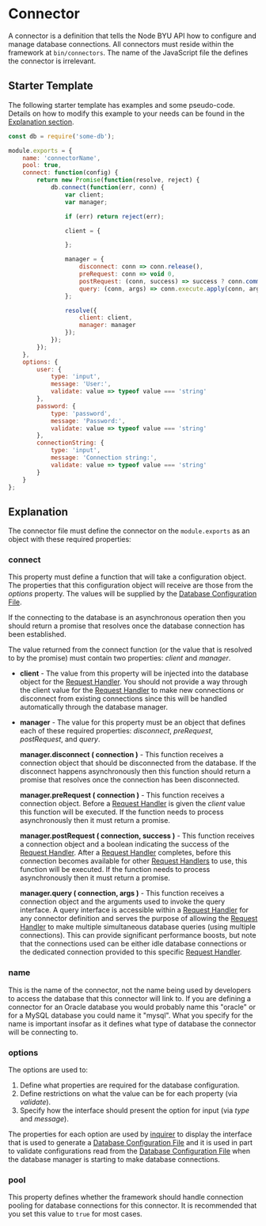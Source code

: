 # Connector

A connector is a definition that tells the Node BYU API how to configure and manage database connections. All connectors must reside within the framework at `bin/connectors`. The name of the JavaScript file the defines the connector is irrelevant.

## Starter Template

The following starter template has examples and some pseudo-code. Details on how to modify this example to your needs can be found in the [Explanation section](#explanation).

```js
const db = require('some-db');

module.exports = {
    name: 'connectorName',
    pool: true,
    connect: function(config) {
        return new Promise(function(resolve, reject) {
            db.connect(function(err, conn) {
                var client;
                var manager;

                if (err) return reject(err);

                client = {

                };

                manager = {
                    disconnect: conn => conn.release(),
                    preRequest: conn => void 0,
                    postRequest: (conn, success) => success ? conn.commit() : conn.rollback(),
                    query: (conn, args) => conn.execute.apply(conn, args)
                };

                resolve({
                    client: client,
                    manager: manager
                });
            });
        });
    },
    options: {
        user: {
            type: 'input',
            message: 'User:',
            validate: value => typeof value === 'string'
        },
        password: {
            type: 'password',
            message: 'Password:',
            validate: value => typeof value === 'string'
        },
        connectionString: {
            type: 'input',
            message: 'Connection string:',
            validate: value => typeof value === 'string'
        }
    }
};
```

## Explanation

The connector file must define the connector on the `module.exports` as an object with these required properties:

### connect

This property must define a function that will take a configuration object. The properties that this configuration object will receive are those from the *options* property. The values will be supplied by the [Database Configuration File](./database-configuration-file.md).

If the connecting to the database is an asynchronous operation then you should return a promise that resolves once the database connection has been established.

The value returned from the connect function (or the value that is resolved to by the promise) must contain two properties: *client* and *manager*.

* **client** - The value from this property will be injected into the database object for the [Request Handler](./request-handler.md). You should not provide a way through the client value for the [Request Handler](./request-handler.md) to make new connections or disconnect from existing connections since this will be handled automatically through the database manager.

* **manager** - The value for this property must be an object that defines each of these required properties: *disconnect*, *preRequest*, *postRequest*, and *query*.

  **manager.disconnect ( connection )** - This function receives a connection object that should be disconnected from the database. If the disconnect happens asynchronously then this function should return a promise that resolves once the connection has been disconnected.

  **manager.preRequest ( connection )** - This function receives a connection object. Before a [Request Handler](./request-handler.md) is given the *client* value this function will be executed. If the function needs to process asynchronously then it must return a promise.

   **manager.postRequest ( connection, success )** - This function receives a connection object and a boolean indicating the success of the [Request Handler](./request-handler.md). After a [Request Handler](./request-handler.md) completes, before this connection becomes available for other [Request Handlers](./request-handler.md) to use, this function will be executed. If the function needs to process asynchronously then it must return a promise.

   **manager.query ( connection, args )** - This function receives a connection object and the arguments used to invoke the query interface. A query interface is accessible within a [Request Handler](./request-handler.md) for any connector definition and serves the purpose of allowing the [Request Handler](./request-handler.md) to make multiple simultaneous database queries (using multiple connections). This can provide significant performance boosts, but note that the connections used can be either idle database connections or the dedicated connection provided to this specific [Request Handler](./request-handler.md).

### name

This is the name of the connector, not the name being used by developers to access the database that this connector will link to. If you are defining a connector for an Oracle database you would probably name this "oracle" or for a MySQL database you could name it "mysql". What you specify for the name is important insofar as it defines what type of database the connector will be connecting to.

### options

The options are used to:

1. Define what properties are required for the database configuration.
2. Define restrictions on what the value can be for each property (via *validate*).
3. Specify how the interface should present the option for input (via *type* and *message*).

The properties for each option are used by [inquirer](https://www.npmjs.com/package/inquirer) to display the interface that is used to generate a [Database Configuration File](./database-configuration-file.md) and it is used in part to validate configurations read from the [Database Configuration File](./database-configuration-file.md) when the database manager is starting to make database connections.

### pool

This property defines whether the framework should handle connection pooling for database connections for this connector. It is recommended that you set this value to `true` for most cases.